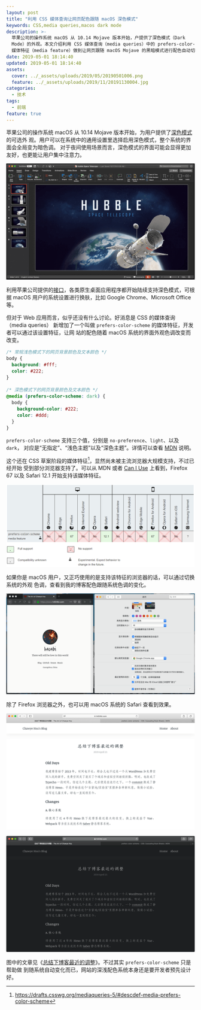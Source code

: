 ```yaml
---
layout: post
title: "利用 CSS 媒体查询让网页配色跟随 macOS 深色模式"
keywords: CSS,media queries,macos dark mode
description: >-
  苹果公司的操作系统 macOS 从 10.14 Mojave 版本开始，户提供了深色模式（Dark
  Mode）的外观。本文介绍利用 CSS 媒体查询（media queries）中的 prefers-color-scheme
  媒体特征（media feature）做到让网页跟随 macOS Mojave 的黑暗模式进行配色自动切换。
date: 2019-05-01 18:14:40
updated: 2019-05-01 18:14:40
assets:
  cover: ../_assets/uploads/2019/05/20190501006.png
  feature: ../_assets/uploads/2019/11/20191130004.jpg
categories:
  - 技术
tags:
  - 前端
feature: true
---
```


苹果公司的操作系统 macOS 从 10.14 Mojave 版本开始，为用户提供了[深色模式]的可选外
观。用户可以在系统中的通用设置里选择启用深色模式，整个系统的界面会全局变为暗色调。
对于夜间使用场景而言，深色模式的界面可能会显得更加友好，也更能让用户集中注意力。

<!-- more -->

![Office 365 Dark Mode (Twitter @derek_snook)](../_assets/uploads/2019/05/20190501001.png)

利用苹果公司提供的[接口]，各类原生桌面应用程序都开始陆续支持深色模式，可根据 macOS
用户的系统设置进行换肤，比如 Google Chrome、Microsoft Office 等。

但对于 Web 应用而言，似乎还没有什么讨论。好消息是 CSS 的媒体查询（media queries）
新增加了一个叫做 `prefers-color-scheme` 的媒体特征，开发者可以通过该设置特征，让网
站的配色随着 macOS 系统的界面外观色调改变而改变。

```css
/* 常规浅色模式下的网页背景颜色及文本颜色 */
body {
  background: #fff;
  color: #222;
}

/* 深色模式下的网页背景颜色及文本颜色 */
@media (prefers-color-scheme: dark) {
  body {
    background-color: #222;
    color: #ddd;
  }
}
```

<div class="gad">
  <adsbygoogle ad-layout="in-article" ad-format="fluid" ad-slot="8422573867"/>
</div>

`prefers-color-scheme` 支持三个值，分别是 `no-preference`、`light`、以及 `dark`，
对应是“无指定”、“浅色主题”以及“深色主题”。详情可以查看 [MDN] 说明。

这个还在 CSS 草案阶段的媒体特征[^1]，显然尚未被主流浏览器大规模支持，不过已经开始
受到部分浏览器支持了。可以从 MDN 或者 [Can I Use] 上看到，Firefox 67 以及 Safari
12.1 开始支持该媒体特征。

![`prefers-color-scheme` 兼容性](../_assets/uploads/2019/05/20190501002.png)

如果你是 macOS 用户，又正巧使用的是支持该特征的浏览器的话，可以通过切换系统的外观
色调，查看到我的博客配色跟随系统色调的变化。

![配色跟随系统色调切换而变化](../_assets/uploads/2019/05/20190501003.gif)

除了 Firefox 浏览器之外，也可以用 macOS 系统的 Safari 查看到效果。

![浅色](../_assets/uploads/2019/05/20190501004.png)

![深色](../_assets/uploads/2019/05/20190501005.png)

图中的文章见《[总结下博客最近的调整]》。不过其实 `prefers-color-scheme` 只是帮助做
到随系统自动变化而已，网站的深浅配色系统本身还是要开发者预先设计好。

[^1]: https://drafts.csswg.org/mediaqueries-5/#descdef-media-prefers-color-scheme

[深色模式]: https://www.apple.com/cn/macos/mojave/
[接口]: https://developer.apple.com/documentation/appkit/supporting_dark_mode_in_your_interface
[MDN]: https://developer.mozilla.org/zh-CN/docs/Web/CSS/@media/prefers-color-scheme
[Can I Use]: https://caniuse.com/#search=prefers-color-scheme
[总结下博客最近的调整]: /blog/2019/04/recent-changes-of-my-site

